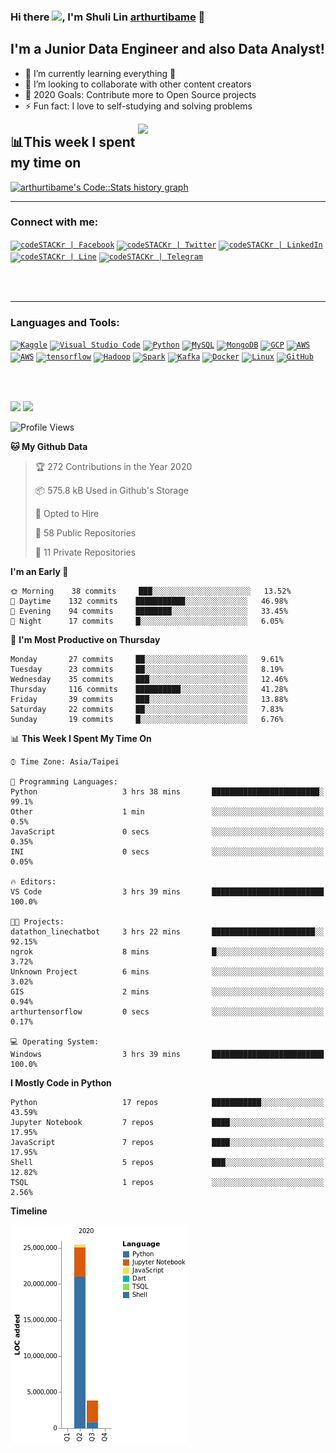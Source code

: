 ### Hi there <img src="https://media.giphy.com/media/hvRJCLFzcasrR4ia7z/giphy.gif" width="25px">, I'm Shuli Lin  [arthurtibame][website] 👋

## I'm a Junior Data Engineer and also Data Analyst!
- 🔭 I’m currently learning everything 🤣
- 👯 I’m looking to collaborate with other content creators
- 🥅 2020 Goals: Contribute more to Open Source projects
- ⚡ Fun fact: I love to self-studying and solving problems

<div class="row">
  <div class="col-lg-6 text-mid">
    <a href="https://wakatime.com/dashboard">    
      <img align="right" src="https://i.pinimg.com/originals/28/02/00/28020003d4a493c78d8202ba6c35f179.gif" width="300"/>
    </a>
  </div>
</div>


## 📊This week I spent my time on

<div class="row">
  <div class="col-lg-6 text-right">
    <a href="https://codestats.net/users/arthurtibame">
      <img src='https://arthurtibame-code-stats.herokuapp.com/history-graph/arthurtibame?width=500&height=300&timezone=08:00&history_days=14&max_languages=15&language_colors=[%223e4053%22,%22f15854%22,%225da5da%22,%22faa43a%22,%2260bd68%22,%22f17cb0%22,%22b2912f%22,%22decf3f%22,%22b276b2%22,%22808080%22]' alt="arthurtibame's Code::Stats history graph" />
    </a>
  </div>
</div>

---

### Connect with me:
<code>[<img alt="codeSTACKr | Facebook" src="https://www.vectorlogo.zone/logos/facebook/facebook-ar21.svg" />][website]</code>
<code>[<img alt="codeSTACKr | Twitter" src="https://www.vectorlogo.zone/logos/twitter/twitter-ar21.svg" />][twitter]</code>
<code>[<img alt="codeSTACKr | LinkedIn"  src="https://www.vectorlogo.zone/logos/linkedin/linkedin-ar21.svg" />][linkedin]</code>
<code>[<img alt="codeSTACKr | Line" src="https://www.vectorlogo.zone/logos/line/line-ar21.svg" />][line]</code>
<code>[<img alt="codeSTACKr | Telegram" src="https://www.vectorlogo.zone/logos/telegram/telegram-ar21.svg" />][telegram]</code>



<br>
<br>

---

### Languages and Tools:

<code>[<img alt="Kaggle" src="https://www.vectorlogo.zone/logos/kaggle/kaggle-ar21.svg" />][kaggle]</code>
<code>[<img alt="Visual Studio Code" src="https://www.vectorlogo.zone/logos/visualstudio_code/visualstudio_code-ar21.svg" />][website]</code>
<code>[<img alt="Python" src="https://www.vectorlogo.zone/logos/python/python-ar21.svg" />][website]</code>
<code>[<img alt="MySQL" src="https://www.vectorlogo.zone/logos/mysql/mysql-ar21.svg" />][website]</code>
<code>[<img alt="MongoDB" src="https://www.vectorlogo.zone/logos/mongodb/mongodb-ar21.svg" />][website]</code>
<code>[<img alt="GCP"  src="https://www.vectorlogo.zone/logos/google_cloud/google_cloud-ar21.svg" />][website]</code>
<code>[<img alt="AWS" src="https://www.vectorlogo.zone/logos/amazon_aws/amazon_aws-ar21.svg" />][website]</code>
<code>[<img alt="AWS" src="https://www.vectorlogo.zone/logos/pytorch/pytorch-ar21.svg" />][website]</code>
<code>[<img alt="tensorflow" src="https://www.vectorlogo.zone/logos/tensorflow/tensorflow-ar21.svg" />][website]</code>
<code>[<img alt="Hadoop" src="https://www.vectorlogo.zone/logos/apache_hadoop/apache_hadoop-ar21.svg" />][website]</code>
<code>[<img alt="Spark"  src="https://www.vectorlogo.zone/logos/apache_spark/apache_spark-ar21.svg" />][website]</code>
<code>[<img alt="Kafka"  src="https://www.vectorlogo.zone/logos/apache_kafka/apache_kafka-ar21.svg" />][website]</code>
<code>[<img alt="Docker"  src="https://www.vectorlogo.zone/logos/docker/docker-ar21.svg" />][website]</code>
<code>[<img alt="Linux" src="https://www.vectorlogo.zone/logos/ubuntu/ubuntu-ar21.svg" />][website]</code>
<code>[<img alt="GitHub"  src="https://www.vectorlogo.zone/logos/github/github-ar21.svg" />][website]</code>

<br>
<br>

![](<img align="left" alt="arthurtibame's Github Stats" src="https://github-readme-stats.codestackr.vercel.app/api?username=arthurtibame&show_icons=true&hide_border=true" />)
![](<img align="right" alt="arthurtibame's Github Stats" src="https://github-readme-stats.vercel.app/api/top-langs/?username=arthurtibame" />)


<!--START_SECTION:waka-->
![Profile Views](http://img.shields.io/badge/Profile%20Views-510-blue)

**🐱 My Github Data** 

> 🏆 272 Contributions in the Year 2020
 > 
> 📦 575.8 kB Used in Github's Storage 
 > 
> 💼 Opted to Hire
 > 
> 📜 58 Public Repositories
 > 
> 🔑 11 Private Repositories 

**I'm an Early 🐤** 

```text
🌞 Morning    38 commits     ███░░░░░░░░░░░░░░░░░░░░░░   13.52% 
🌆 Daytime    132 commits    ███████████░░░░░░░░░░░░░░   46.98% 
🌃 Evening    94 commits     ████████░░░░░░░░░░░░░░░░░   33.45% 
🌙 Night      17 commits     █░░░░░░░░░░░░░░░░░░░░░░░░   6.05%

```
📅 **I'm Most Productive on Thursday** 

```text
Monday       27 commits     ██░░░░░░░░░░░░░░░░░░░░░░░   9.61% 
Tuesday      23 commits     ██░░░░░░░░░░░░░░░░░░░░░░░   8.19% 
Wednesday    35 commits     ███░░░░░░░░░░░░░░░░░░░░░░   12.46% 
Thursday     116 commits    ██████████░░░░░░░░░░░░░░░   41.28% 
Friday       39 commits     ███░░░░░░░░░░░░░░░░░░░░░░   13.88% 
Saturday     22 commits     ██░░░░░░░░░░░░░░░░░░░░░░░   7.83% 
Sunday       19 commits     █░░░░░░░░░░░░░░░░░░░░░░░░   6.76%

```


📊 **This Week I Spent My Time On** 

```text
⌚︎ Time Zone: Asia/Taipei

💬 Programming Languages: 
Python                   3 hrs 38 mins       ████████████████████████░   99.1% 
Other                    1 min               ░░░░░░░░░░░░░░░░░░░░░░░░░   0.5% 
JavaScript               0 secs              ░░░░░░░░░░░░░░░░░░░░░░░░░   0.35% 
INI                      0 secs              ░░░░░░░░░░░░░░░░░░░░░░░░░   0.05%

🔥 Editors: 
VS Code                  3 hrs 39 mins       █████████████████████████   100.0%

🐱‍💻 Projects: 
datathon_linechatbot     3 hrs 22 mins       ███████████████████████░░   92.15% 
ngrok                    8 mins              █░░░░░░░░░░░░░░░░░░░░░░░░   3.72% 
Unknown Project          6 mins              ░░░░░░░░░░░░░░░░░░░░░░░░░   3.02% 
GIS                      2 mins              ░░░░░░░░░░░░░░░░░░░░░░░░░   0.94% 
arthurtensorflow         0 secs              ░░░░░░░░░░░░░░░░░░░░░░░░░   0.17%

💻 Operating System: 
Windows                  3 hrs 39 mins       █████████████████████████   100.0%

```

**I Mostly Code in Python** 

```text
Python                   17 repos            ███████████░░░░░░░░░░░░░░   43.59% 
Jupyter Notebook         7 repos             ████░░░░░░░░░░░░░░░░░░░░░   17.95% 
JavaScript               7 repos             ████░░░░░░░░░░░░░░░░░░░░░   17.95% 
Shell                    5 repos             ███░░░░░░░░░░░░░░░░░░░░░░   12.82% 
TSQL                     1 repos             ░░░░░░░░░░░░░░░░░░░░░░░░░   2.56%

```


**Timeline**

![Chart not found](https://github.com/arthurtibame/arthurtibame/blob/master/charts/bar_graph.png) 


<!--END_SECTION:waka-->


[website]: http://arthurtibame.tk
[linkedin]: https://www.linkedin.com/in/shuli-lin-1679a9152
[twitter]: https://twitter.com/arthur4410
[line]: https://line.me/ti/p/zJUO6aAEyf
[telegram]: https://t.me/Lin_shu_li
[kaggle]: https://www.kaggle.com/arthur8485
[facebook]: https://www.facebook.com/shuli.lin1/
[waketime]: https://wakatime.com/dashboard
